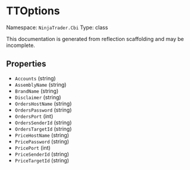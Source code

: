 # TTOptions

Namespace: `NinjaTrader.Cbi`
Type: class

This documentation is generated from reflection scaffolding and may be incomplete.

## Properties
- `Accounts` (string)
- `AssemblyName` (string)
- `BrandName` (string)
- `Disclaimer` (string)
- `OrdersHostName` (string)
- `OrdersPassword` (string)
- `OrdersPort` (int)
- `OrdersSenderId` (string)
- `OrdersTargetId` (string)
- `PriceHostName` (string)
- `PricePassword` (string)
- `PricePort` (int)
- `PriceSenderId` (string)
- `PriceTargetId` (string)
